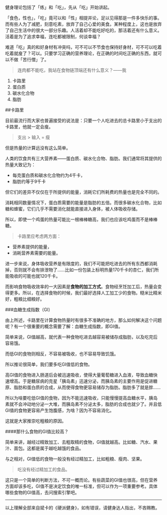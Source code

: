 健身理论包括了「练」和「吃」，先从「吃」开始讲起。

「食色，性也」，「吃」竟可以和「性」相提并论，足以见得那是一件多快乐的事。而有些人为了减肥，刻意吃素，放弃了自己心爱的美食。某种程度上，这也是放弃了自己生活中的很大一部分乐趣。人活着却不能吃好吃的，那活着还有什么意义。活着是为了追求幸福，连吃都被限制，何谈幸福？

难道「吃」真的和好身材有冲突吗，可不可以不节食也保持好身材，可不可以吃着吃着就廋了？可以。只要学习正确的营养理论，在正确的时间吃正确的东西，就可以不做「苦行僧」了。

> 连肉都不能吃，我站在食物链顶端还有什么意义？——我

1. 卡路里
2. 蛋白质
3. 碳水化合物
4. 脂肪

##卡路里

目前最流行而大家也普遍接受的说法是：只要一个人吃进去的总卡路里小于支出的卡路里，他就一定会廋。

> 支出 > 输入 = 瘦

但是热量的计算远没有这么简单。

人类的饮食共有三大营养素——蛋白质、碳水化合物、脂肪。我们通常将其提供的热量大致记为：

- 每克蛋白质和碳水化合物约为4千卡，
- 脂肪约等于9千卡

但它们的差异不仅仅在于所提供的能量，消耗它们所耗费的热量也是完全不同的。

消耗相同数量情况下，蛋白质需要的能量是脂肪的五倍。而很多碳水化合物，比如糖和蜂蜜，它们几乎不需要消化就能直接进入身体，被人体吸收存储。

所以，即使一个鸡蛋的热量可能比一根棒棒糖高，我们也应该吃鸡蛋而不是棒棒糖。

> 卡路里应考虑两方面：
- 营养素提供的能量，
- 消耗营养素需要的能量。

进一步来说，身体吸收营养是有限度的，我们不可能把吃进去的所有东西都消耗掉，否则就不会有排泄物了……比如一份包装上标明热量170千卡的杏仁，我们所能吸收的可能也就120千卡。

而影响食物吸收效率的一大因素是**食物的加工方式**。食物经烹饪加工后，热量会变得更多。所以，在选择食物的时候，我们最好选择人工加工少的食物。糙米比精米好，粗粮比细粮好。

###血糖生成指数（GI）

由上所述，卡路里在计算食物热量时有很多不准确的地方，那么如何解决这个问题呢？有一个很重要的概念需要了解：血糖生成指数，即GI值。

简单来说，GI值越高，就代表一种食物吃进去越容易被储存成脂肪，以及吃完后容易饿。

而低GI的食物则相反，不容易被吸收，也不容易导致饥饿。

所以推论很简单，我们要多吃GI值低的食物。

高GI值的食物进入肠道后会被迅速吸收，使得大量葡萄糖进入血液，导致血糖快速增高。于是糖尿病的克星「胰岛素」迅速分泌，而胰岛素的主要作用是促进糖原、脂肪和蛋白质的合成，从而使得食物更容易储存为脂肪。脂肪多了就是胖……

所以为啥要吃低GI值的食物，因为不能迅速吸收，只能慢慢提高血糖水平，胰岛素就不会冲动地分泌一大堆，而胰岛素不分泌太多，脂肪的合成也就少了。并且低GI值的食物更容易产生饱腹感，为啥？因为不容易消化。

这就是大家推崇吃粗粮的原因。

####那什么食物的GI值比较高？

简单来讲，越经过精致加工、去粗取精的食物，GI值就越高。比如糖、汽水、果汁、面包。这都是属于越吃越饿的食品。

与之相对，GI值低的食物一般没有经过精加工，比如粗粮、瘦肉、坚果。

> 吃没有经过精加工的食品。

这只是一个简单的判断方法，不可一概而论。有些蔬菜的GI值也很高，但在营养方面却该多吃，GI值不是决定饮食的唯一标准，但可以作为一项重要参考。具体哪些食物的GI值高，去问搜索引擎吧。

-----

以上理解全部来自斌卡的《硬派健身》，如有错误，请健身达人指出，不吝赐教。

